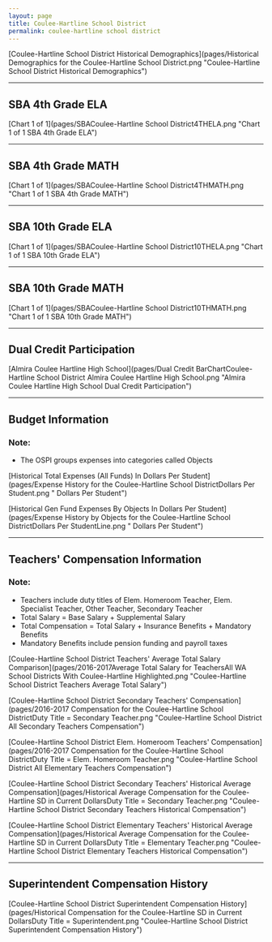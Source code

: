 ```yaml
---
layout: page
title: Coulee-Hartline School District
permalink: coulee-hartline school district
---
```



[Coulee-Hartline School District Historical Demographics](pages/Historical Demographics for the Coulee-Hartline School District.png "Coulee-Hartline School District Historical Demographics")

___

## SBA 4th Grade ELA

[Chart 1 of 1](pages/SBACoulee-Hartline School District4THELA.png "Chart 1 of 1 SBA 4th Grade ELA")


___

## SBA 4th Grade MATH

[Chart 1 of 1](pages/SBACoulee-Hartline School District4THMATH.png "Chart 1 of 1 SBA 4th Grade MATH")


___

## SBA 10th Grade ELA

[Chart 1 of 1](pages/SBACoulee-Hartline School District10THELA.png "Chart 1 of 1 SBA 10th Grade ELA")


___

## SBA 10th Grade MATH

[Chart 1 of 1](pages/SBACoulee-Hartline School District10THMATH.png "Chart 1 of 1 SBA 10th Grade MATH")


___

## Dual Credit Participation

[Almira Coulee Hartline High School](pages/Dual Credit BarChartCoulee-Hartline School District Almira Coulee Hartline High School.png "Almira Coulee Hartline High School Dual Credit Participation")


___

## Budget Information
### Note:
- The OSPI groups expenses into categories called Objects

[Historical Total Expenses (All Funds) In Dollars Per Student](pages/Expense History for the Coulee-Hartline School DistrictDollars Per Student.png " Dollars Per Student")

[Historical Gen Fund Expenses By Objects In Dollars Per Student](pages/Expense History by Objects for the Coulee-Hartline School DistrictDollars Per StudentLine.png " Dollars Per Student")


___

## Teachers' Compensation Information
### Note:
- Teachers include duty titles of Elem. Homeroom Teacher, Elem. Specialist Teacher, Other Teacher, Secondary Teacher
- Total Salary = Base Salary + Supplemental Salary
- Total Compensation = Total Salary + Insurance Benefits + Mandatory Benefits
- Mandatory Benefits include pension funding and payroll taxes

[Coulee-Hartline School District Teachers' Average Total Salary Comparison](pages/2016-2017Average Total Salary for TeachersAll WA School Districts With Coulee-Hartline Highlighted.png "Coulee-Hartline School District Teachers Average Total Salary")

[Coulee-Hartline School District Secondary Teachers' Compensation](pages/2016-2017 Compensation for the Coulee-Hartline School DistrictDuty Title = Secondary Teacher.png "Coulee-Hartline School District All Secondary Teachers Compensation")

[Coulee-Hartline School District Elem. Homeroom Teachers' Compensation](pages/2016-2017 Compensation for the Coulee-Hartline School DistrictDuty Title = Elem. Homeroom Teacher.png "Coulee-Hartline School District All Elementary Teachers Compensation")

[Coulee-Hartline School District Secondary Teachers' Historical Average Compensation](pages/Historical Average Compensation for the Coulee-Hartline SD in Current DollarsDuty Title = Secondary Teacher.png "Coulee-Hartline School District Secondary Teachers Historical Compensation")

[Coulee-Hartline School District Elementary Teachers' Historical Average Compensation](pages/Historical Average Compensation for the Coulee-Hartline SD in Current DollarsDuty Title = Elementary Teacher.png "Coulee-Hartline School District Elementary Teachers Historical Compensation")


___

## Superintendent Compensation History

[Coulee-Hartline School District Superintendent Compensation History](pages/Historical Compensation for the Coulee-Hartline SD in Current DollarsDuty Title = Superintendent.png "Coulee-Hartline School District Superintendent Compensation History")

